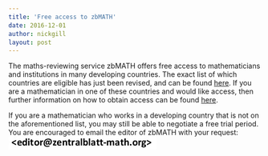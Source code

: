 ```yaml
---
title: 'Free access to zbMATH'
date: 2016-12-01
author: nickgill
layout: post
---
```


The maths-reviewing service zbMATH offers free access to mathematicians and institutions in many developing countries. The exact list of which countries are eligible has just been revised, and can be found <a href="zbmath2">here</a>. If you are a mathematician in one of these countries and would like access, then further information on how to obtain access can be found <a href="zbmath">here</a>.

If you are a mathematician who works in a developing country that is not on the aforementioned list, you may still be able to negotiate a free trial period. You are encouraged to email the editor of zbMATH with your request: <br><img src="zbmail.jpg">


